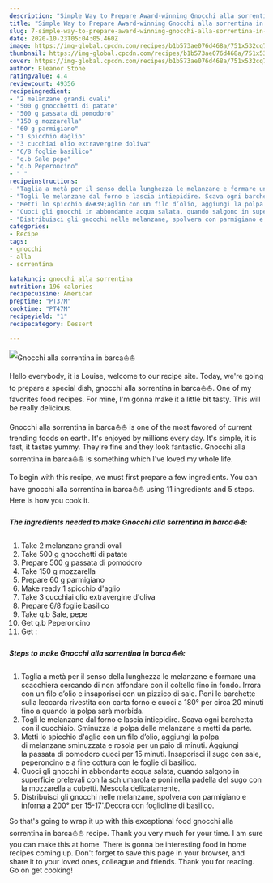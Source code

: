 ```yaml
---
description: "Simple Way to Prepare Award-winning Gnocchi alla sorrentina in barca⛵⛵"
title: "Simple Way to Prepare Award-winning Gnocchi alla sorrentina in barca⛵⛵"
slug: 7-simple-way-to-prepare-award-winning-gnocchi-alla-sorrentina-in-barca
date: 2020-10-23T05:04:05.460Z
image: https://img-global.cpcdn.com/recipes/b1b573ae076d468a/751x532cq70/gnocchi-alla-sorrentina-in-barca⛵⛵-recipe-main-photo.jpg
thumbnail: https://img-global.cpcdn.com/recipes/b1b573ae076d468a/751x532cq70/gnocchi-alla-sorrentina-in-barca⛵⛵-recipe-main-photo.jpg
cover: https://img-global.cpcdn.com/recipes/b1b573ae076d468a/751x532cq70/gnocchi-alla-sorrentina-in-barca⛵⛵-recipe-main-photo.jpg
author: Eleanor Stone
ratingvalue: 4.4
reviewcount: 49356
recipeingredient:
- "2 melanzane grandi ovali"
- "500 g gnocchetti di patate"
- "500 g passata di pomodoro"
- "150 g mozzarella"
- "60 g parmigiano"
- "1 spicchio daglio"
- "3 cucchiai olio extravergine doliva"
- "6/8 foglie basilico"
- "q.b Sale pepe"
- "q.b Peperoncino"
- " "
recipeinstructions:
- "Taglia a metà per il senso della lunghezza le melanzane e formare una scacchiera cercando di non affondare con il coltello fino in fondo. Irrora con un filo d’olio e insaporisci con un pizzico di sale. Poni le barchette sulla leccarda rivestita con carta forno e cuoci a 180° per circa 20 minuti fino a quando la polpa sarà morbida."
- "Togli le melanzane dal forno e lascia intiepidire. Scava ogni barchetta con il cucchiaio. Sminuzza la polpa delle melanzane e metti da parte."
- "Metti lo spicchio d&#39;aglio con un filo d’olio, aggiungi la polpa di melanzane sminuzzata e rosola per un paio di minuti. Aggiungi la passata di pomodoro cuoci per 15 minuti. Insaporisci il sugo con sale, peperoncino e a fine cottura con le foglie di basilico."
- "Cuoci gli gnocchi in abbondante acqua salata, quando salgono in superficie prelevali con la schiumarola e poni nella padella del sugo con la mozzarella a cubetti. Mescola delicatamente."
- "Distribuisci gli gnocchi nelle melanzane, spolvera con parmigiano e inforna a 200° per 15-17&#39;.Decora con foglioline di basilico."
categories:
- Recipe
tags:
- gnocchi
- alla
- sorrentina

katakunci: gnocchi alla sorrentina 
nutrition: 196 calories
recipecuisine: American
preptime: "PT37M"
cooktime: "PT47M"
recipeyield: "1"
recipecategory: Dessert

---
```



![Gnocchi alla sorrentina in barca⛵⛵](https://img-global.cpcdn.com/recipes/b1b573ae076d468a/751x532cq70/gnocchi-alla-sorrentina-in-barca⛵⛵-recipe-main-photo.jpg)

Hello everybody, it is Louise, welcome to our recipe site. Today, we're going to prepare a special dish, gnocchi alla sorrentina in barca⛵⛵. One of my favorites food recipes. For mine, I'm gonna make it a little bit tasty. This will be really delicious.



Gnocchi alla sorrentina in barca⛵⛵ is one of the most favored of current trending foods on earth. It's enjoyed by millions every day. It's simple, it is fast, it tastes yummy. They're fine and they look fantastic. Gnocchi alla sorrentina in barca⛵⛵ is something which I've loved my whole life.


To begin with this recipe, we must first prepare a few ingredients. You can have gnocchi alla sorrentina in barca⛵⛵ using 11 ingredients and 5 steps. Here is how you cook it.

<!--inarticleads1-->

##### The ingredients needed to make Gnocchi alla sorrentina in barca⛵⛵:

1. Take 2 melanzane grandi ovali
1. Take 500 g gnocchetti di patate
1. Prepare 500 g passata di pomodoro
1. Take 150 g mozzarella
1. Prepare 60 g parmigiano
1. Make ready 1 spicchio d&#39;aglio
1. Take 3 cucchiai olio extravergine d&#39;oliva
1. Prepare 6/8 foglie basilico
1. Take q.b Sale, pepe
1. Get q.b Peperoncino
1. Get  :




<!--inarticleads2-->

##### Steps to make Gnocchi alla sorrentina in barca⛵⛵:

1. Taglia a metà per il senso della lunghezza le melanzane e formare una scacchiera cercando di non affondare con il coltello fino in fondo. Irrora con un filo d’olio e insaporisci con un pizzico di sale. Poni le barchette sulla leccarda rivestita con carta forno e cuoci a 180° per circa 20 minuti fino a quando la polpa sarà morbida.
1. Togli le melanzane dal forno e lascia intiepidire. Scava ogni barchetta con il cucchiaio. Sminuzza la polpa delle melanzane e metti da parte.
1. Metti lo spicchio d&#39;aglio con un filo d’olio, aggiungi la polpa di melanzane sminuzzata e rosola per un paio di minuti. Aggiungi la passata di pomodoro cuoci per 15 minuti. Insaporisci il sugo con sale, peperoncino e a fine cottura con le foglie di basilico.
1. Cuoci gli gnocchi in abbondante acqua salata, quando salgono in superficie prelevali con la schiumarola e poni nella padella del sugo con la mozzarella a cubetti. Mescola delicatamente.
1. Distribuisci gli gnocchi nelle melanzane, spolvera con parmigiano e inforna a 200° per 15-17&#39;.Decora con foglioline di basilico.




So that's going to wrap it up with this exceptional food gnocchi alla sorrentina in barca⛵⛵ recipe. Thank you very much for your time. I am sure you can make this at home. There is gonna be interesting food in home recipes coming up. Don't forget to save this page in your browser, and share it to your loved ones, colleague and friends. Thank you for reading. Go on get cooking!
